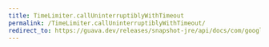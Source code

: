 ```yaml
---
title: TimeLimiter.callUninterruptiblyWithTimeout
permalink: /TimeLimiter.callUninterruptiblyWithTimeout/
redirect_to: https://guava.dev/releases/snapshot-jre/api/docs/com/google/common/util/concurrent/TimeLimiter.html#callUninterruptiblyWithTimeout-java.util.concurrent.Callable-java.time.Duration-
---
```

